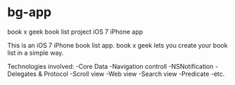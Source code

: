 bg-app
======

book x geek book list project iOS 7 iPhone app

This is an iOS 7 iPhone book list app. 
book x geek lets you create your book list in a simple way. 

Technologies involved:
-Core Data
-Navigation controll
-NSNotification
-Delegates & Protocol
-Scroll view 
-Web view
-Search view
-Predicate
-etc.


